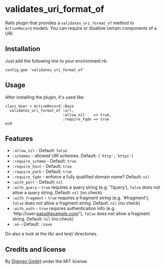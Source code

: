 # validates_uri_format_of

Rails plugin that provides a `validates_uri_format_of` method to `ActiveRecord` models.
You can require or disallow certain components of a URI.

## Installation

Just add the following line to your environment.rb:

    config.gem 'validates_uri_format_of'

## Usage

After installing the plugin, it's used like

    class User < ActiveRecord::Base
      validates_uri_format_of :url,
                              :allow_nil    => true,
                              :require_fqdn => true
    end


## Features

* `:allow_nil`      - Default: `false`
* `:schemes`        - allowed URI schemes. Default: `['http','https']`
* `:require_scheme` - Default: `true`
* `:require_host`   - Default: `true`
* `:require_path`   - Default: `true`
* `:require_fqdn`   - enforce a fully qualified domain name? Default: `nil`
* `:with_port`      - Default: `nil`
* `:with_query`     - `true` requires a query string (e.g. '?query'), `false` does not allow a query string. Default: `nil` (no check)
* `:with_fragment`  - `true` requires a fragment string (e.g. '#fragment'), `false` does not allow a fragment string. Default: `nil` (no check)
* `:with_auth`      - `true` requires authentication info (e.g. 'http://user:pass@example.com/'), `false` does not allow a fragment string. Default: `nil` (no check)
* `:on`             - Default: `:save`


Do also a look at the lib/ and test/ directories.

## Credits and license

By [Digineo GmbH](http://www.digineo.de/) under the MIT license.
